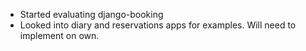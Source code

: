 - Started evaluating django-booking
- Looked into diary and reservations apps for examples. Will need to implement on own.
